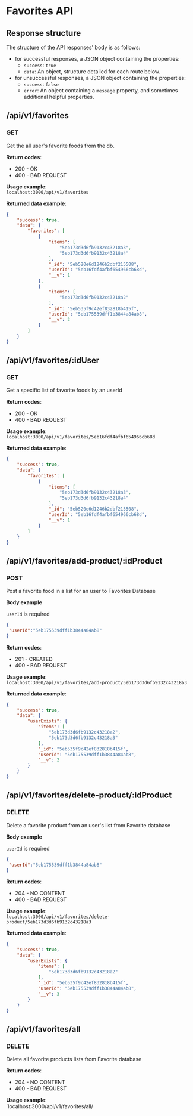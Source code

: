 # Favorites API

## Response structure

The structure of the API responses' body is as follows:

-   for successful responses, a JSON object containing the properties:
    -   `success`: `true`
    -   `data`: An object, structure detailed for each route below.
-   for unsuccessful responses, a JSON object containing the
    properties:
    -   `success`: `false`
    -   `error`: An object containing a `message` property, and
        sometimes additional helpful properties.

## /api/v1/favorites

### GET

Get the all user's favorite foods from the db.

**Return codes**:

-   200 - OK
-   400 - BAD REQUEST

**Usage example**:  
 `localhost:3000/api/v1/favorites`

**Returned data example**:

```JSON
{
    "success": true,
    "data": {
        "favorites": [
            {
                "items": [
                    "5eb173d3d6fb9132c43218a3",
                    "5eb173d3d6fb9132c43218a4"
                ],
                "_id": "5eb520e6d1246b2dbf215508",
                "userId": "5eb16fdf4afbf654966cb68d",
                "__v": 1
            },
            {
                "items": [
                    "5eb173d3d6fb9132c43218a2"
                ],
                "_id": "5eb535f9c42ef832818b415f",
                "userId": "5eb175539dff1b3844a84ab8",
                "__v": 2
            }
        ]
    }
}
```

## /api/v1/favorites/:idUser

### GET

Get a specific list of favorite foods by an userId

**Return codes**:

-   200 - OK
-   400 - BAD REQUEST

**Usage example**:  
 `localhost:3000/api/v1/favorites/5eb16fdf4afbf654966cb68d`

**Returned data example**:

```JSON
{
    "success": true,
    "data": {
        "favorites": [
            {
                "items": [
                    "5eb173d3d6fb9132c43218a3",
                    "5eb173d3d6fb9132c43218a4"
                ],
                "_id": "5eb520e6d1246b2dbf215508",
                "userId": "5eb16fdf4afbf654966cb68d",
                "__v": 1
            }
        ]
    }
}
```

## /api/v1/favorites/add-product/:idProduct

### POST

Post a favorite food in a list for an user to Favorites Database

**Body example**

`userId` is required

```JSON
{
 "userId":"5eb175539dff1b3844a84ab8"
}
```

**Return codes**:

-   201 - CREATED
-   400 - BAD REQUEST

**Usage example**:  
 `localhost:3000/api/v1/favorites/add-product/5eb173d3d6fb9132c43218a3`

**Returned data example**:

```JSON
{
    "success": true,
    "data": {
        "userExists": {
            "items": [
                "5eb173d3d6fb9132c43218a2",
                "5eb173d3d6fb9132c43218a3"
            ],
            "_id": "5eb535f9c42ef832818b415f",
            "userId": "5eb175539dff1b3844a84ab8",
            "__v": 2
        }
    }
}
```

## /api/v1/favorites/delete-product/:idProduct

### DELETE

Delete a favorite product from an user's list from Favorite database

**Body example**

`userId` is required

```JSON
{
 "userId":"5eb175539dff1b3844a84ab8"
}
```

**Return codes**:

-   204 - NO CONTENT
-   400 - BAD REQUEST

**Usage example**:  
 `localhost:3000/api/v1/favorites/delete-product/5eb173d3d6fb9132c43218a3`

**Returned data example**:

```JSON
{
    "success": true,
    "data": {
        "userExists": {
            "items": [
                "5eb173d3d6fb9132c43218a2"
            ],
            "_id": "5eb535f9c42ef832818b415f",
            "userId": "5eb175539dff1b3844a84ab8",
            "__v": 3
        }
    }
}
```

## /api/v1/favorites/all

### DELETE

Delete all favorite products lists from Favorite database

**Return codes**:

-   204 - NO CONTENT
-   400 - BAD REQUEST

**Usage example**:  
 `localhost:3000/api/v1/favorites/all/
